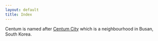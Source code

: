 ```yaml
---
layout: default
title: Index
---
```




Centum is named after [Centum City](https://en.wikipedia.org/wiki/Centum_City) which is a neighbourhood in Busan, South Korea.